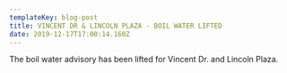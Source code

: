 ```yaml
---
templateKey: blog-post
title: VINCENT DR & LINCOLN PLAZA - BOIL WATER LIFTED
date: 2019-12-17T17:00:14.160Z
---
```

The boil water advisory has been lifted for Vincent Dr. and Lincoln Plaza.
